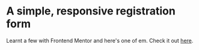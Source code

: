 # A simple, responsive registration form 
Learnt a few with Frontend Mentor and here's one of em. Check it out [here](https://bolupe.github.io/Registration-form/).
